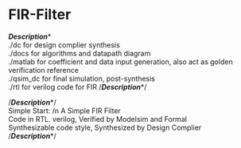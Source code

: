 # FIR-Filter
*************Description**************  
./dc for design complier synthesis  
./docs for algorithms and datapath diagram  
./matlab for coefficient and data input generation, also act as golden verification reference  
./qsim_dc for final simulation, post-synthesis  
./rtl for verilog code for FIR
/*************Description**************/  

/*************Description**************/  
Simple Start: /n
A Simple FIR Filter  
Code in RTL. verilog, Verified by Modelsim and Formal  
Synthesizable code style, Synthesized by Design Complier  
/*************Description**************/  
